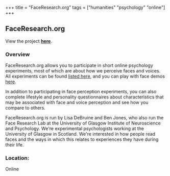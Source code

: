+++
title = "FaceResearch.org"
tags = ["humanities" "psychology" "online"]
+++

## FaceResearch.org

View the project [**here**](http://www.faceresearch.org/).

### Overview

FaceResearch.org allows you to participate in short online psychology experiments, most of which are about how we perceive faces and voices. All experiments can be found [listed here](http://www.faceresearch.org/exp/), and you can play with face demos [here](http://www.faceresearch.org/demos/).

In addition to participating in face perception experiments, you can also complete lifestyle and personality questionnaires about characteristics that may be associated with face and voice perception and see how you compare to others.

FaceResearch.org is run by Lisa DeBruine and Ben Jones, who also run the Face Research Lab at the University of Glasgow Institute of Neuroscience and Psychology. We're experimental psychologists working at the University of Glasgow in Scotland. We're interested in how people read faces and the ways in which this relates to experiences they have during their life.

### Location:
Online
